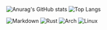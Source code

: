 ![Anurag's GitHub stats](https://github-readme-stats.vercel.app/api?username=shadowbee27&show_icons=true&theme=radical)
![Top Langs](https://github-readme-stats.vercel.app/api/top-langs/?username=shadowbee27&layout=compact&theme=radical)

![Markdown](https://img.shields.io/badge/markdown-%23000000.svg?style=for-the-badge&logo=markdown&logoColor=white) ![Rust](https://img.shields.io/badge/rust-%23000000.svg?style=for-the-badge&logo=rust&logoColor=white) ![Arch](https://img.shields.io/badge/Arch%20Linux-1793D1?logo=arch-linux&logoColor=fff&style=for-the-badge) ![Linux](https://img.shields.io/badge/Linux-FCC624?style=for-the-badge&logo=linux&logoColor=black)
